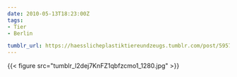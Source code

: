 ```yaml
---
date: 2010-05-13T18:23:00Z
tags:
- Tier
- Berlin

tumblr_url: https://haesslicheplastiktiereundzeugs.tumblr.com/post/595752318
---
```

{{< figure src="tumblr_l2dej7KnFZ1qbfzcmo1_1280.jpg" >}}
